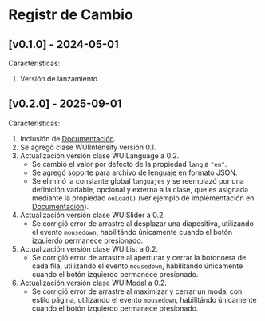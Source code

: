 # Registr de Cambio

## [v0.1.0] - 2024-05-01

Características:

1. Versión de lanzamiento.

## [v0.2.0] - 2025-09-01

Características:

1. Inclusión de [Documentación](./LEEME.md).
2. Se agregó clase WUIIntensity versión 0.1.
3. Actualización versión clase WUILanguage a 0.2.
	- Se cambió el valor por defecto de la propiedad `lang` a `"en"`.
	- Se agregó soporte para archivo de lenguaje en formato JSON.
	- Se eliminó la constante global `languajes` y se reemplazó por una definición variable, opcional y externa a la clase, que es asignada mediante la propiedad `onLoad()` (ver ejemplo de implementación en [Documentación](./LEEME.md?#wuiLanguage)).
4. Actualización versión clase WUISlider a 0.2.
	- Se corrigió error de arrastre al desplazar una diapositiva, utilizando el evento `mousedown`, habilitándo únicamente cuando el botón izquierdo permanece presionado.
5. Actualización versión clase WUIList a 0.2.
	- Se corrigió error de arrastre al aperturar y cerrar la botonoera de cada fila, utilizando el evento `mousedown`, habilitándo únicamente cuando el botón izquierdo permanece presionado.
6. Actualización versión clase WUIModal a 0.2.
	- Se corrigió error de arrastre al maximizar y cerrar un modal con estilo página, utilizando el evento `mousedown`, habilitándo únicamente cuando el botón izquierdo permanece presionado.